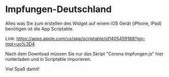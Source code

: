 # Impfungen-Deutschland

Alles was Sie zum erstellen des Widget auf einem iOS Gerät (iPhone, IPad) benötigen ist die App Scriptable. 

Link: https://apps.apple.com/us/app/scriptable/id1405459188?ign-mpt=uo%3D4

Nach dem Download müssen Sie nur das Skript "Corona Impfungen.js" hier runterladen und in Scriptable imporieren. 

Viel Spaß damit! 



